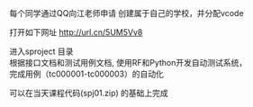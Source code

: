 每个同学通过QQ向江老师申请 创建属于自己的学校，并分配vcode

打开如下网址 http://url.cn/5UM5Vv8

进入sproject 目录<br>
根据接口文档和测试用例文档, 使用RF和Python开发自动测试系统，<br>完成用例（tc000001-tc000003）的自动化

可以在当天课程代码(spj01.zip) 的基础上完成 
